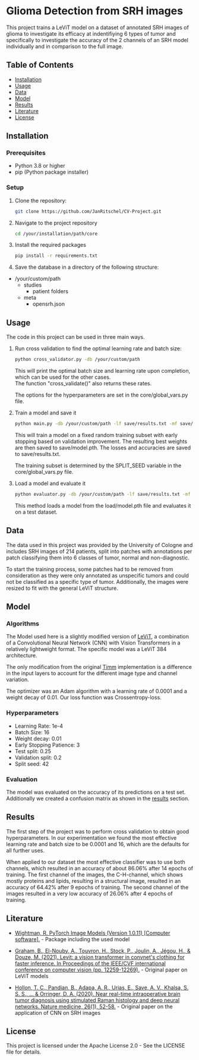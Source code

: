 # Glioma Detection from SRH images

This project trains a LeViT model on a dataset of annotated SRH images of glioma to investigate its efficacy at indentifiying 6 types of tumor and specifically to investigate the accuracy of the 2 channels of an SRH model individually and in comparison to the full image.

## Table of Contents

- [Installation](#installation)
- [Usage](#usage)
- [Data](#data)
- [Model](#model)
- [Results](#results)
- [Literature](#literature)
- [License](#license)

## Installation

### Prerequisites

- Python 3.8 or higher
- pip (Python package installer)

### Setup

1. Clone the repository:

   ```bash
   git clone https://github.com/JanRitschel/CV-Project.git
    ```

2. Navigate to the project repository

    ```bash
    cd /your/installation/path/core
    ```

3. Install the required packages

    ```bash
    pip install -r requirements.txt
    ```

4. Save the database in a directory of the following structure:

- /your/custom/path
  - studies
    - patient folders
  - meta
    - opensrh.json

## Usage

The code in this project can be used in three main ways.

1. Run cross validation to find the optimal learning rate and batch size:

    ```bash
    python cross_validator.py -db /your/custom/path
    ```

    This will print the optimal batch size and learning rate upon completion, which can be used for the other cases. </br>
    The function "cross_validate()" also returns these rates.

    The options for the hyperparameters are set in the core/global_vars.py file.

2. Train a model and save it

    ```bash
    python main.py -db /your/custom/path -lf save/results.txt -mf save/model.pth -lr learning_rate -bs batch_size
    ```

    This will train a model on a fixed random training subset with early stopping based on validation improvement.
    The resulting best weights are then saved to save/model.pth.
    The losses and accuracies are saved to save/results.txt.

    The training subset is determined by the SPLIT_SEED variable in the core/global_vars.py file.

3. Load a model and evaluate it

    ```bash
    python evaluator.py -db /your/custom/path -lf save/results.txt -mf load/model.pth
    ```

    This method loads a model from the load/model.pth file and evaluates it on a test dataset.

## Data

The data used in this project was provided by the University of Cologne and includes SRH images of 214 patients, split into patches with annotations per patch classifying them into 6 classes of tumor, normal and non-diagnostic.

To start the training process, some patches had to be removed from consideration as they were only annotated as unspecific tumors and could not be classified as a specific type of tumor.
Additionally, the images were resized to fit with the general LeViT structure.

## Model

### Algorithms

The Model used here is a slightly modified version of [LeViT][levit_link], a combination of a Convolutional Neural Network (CNN) with Vision Transformers in a relatively lightweight format.
The specific model was a LeViT 384 architecture.

The only modification from the original [Timm][timm_link] implementation is a difference in the input layers to account for the different image type and channel variation.

The optimizer was an Adam algorithm with a learning rate of 0.0001 and a weight decay of 0.01.
Our loss function was Crossentropy-loss.

### Hyperparameters

- Learning Rate: 1e-4
- Batch Size: 16
- Weight decay: 0.01
- Early Stopping Patience: 3
- Test split: 0.25
- Validation split: 0.2
- Split seed: 42

### Evaluation

The model was evaluated on the accuracy of its predictions on a test set.
Additionally we created a confusion matrix as shown in the [results](#results) section.

## Results

The first step of the project was to perform cross validation to obtain good hyperparameters.
In our experimentation we found the most effective learning rate and batch size to be 0.0001 and 16, which are the defaults for all further uses.

When applied to our dataset the most effective classifier was to use both channels, which resulted in an accuracy of about 86.06% after 14 epochs of training.
The first channel of the images, the C-H-channel, which shows mostly proteins and lipids, resulting in a structural image, resulted in an accuracy of 64.42% after 9 epochs of training.
The second channel of the images resulted in a very low accuracy of 26.06% after 4 epochs of training.

## Literature

[timm_link]: https://doi.org/10.5281/zenodo.4414861
[levit_link]: https://openaccess.thecvf.com/content/ICCV2021/html/Graham_LeViT_A_Vision_Transformer_in_ConvNets_Clothing_for_Faster_Inference_ICCV_2021_paper.html
[main_paper_link]: https://www.nature.com/articles/s41591-019-0715-9

- [Wightman, R. PyTorch Image Models (Version 1.0.11) [Computer software].][timm_link] - Package including the used model

- [Graham, B., El-Nouby, A., Touvron, H., Stock, P., Joulin, A., Jégou, H., & Douze, M. (2021). Levit: a vision transformer in convnet's clothing for faster inference. In Proceedings of the IEEE/CVF international conference on computer vision (pp. 12259-12269).][levit_link] - Original paper on LeViT models

- [Hollon, T. C., Pandian, B., Adapa, A. R., Urias, E., Save, A. V., Khalsa, S. S. S., ... & Orringer, D. A. (2020). Near real-time intraoperative brain tumor diagnosis using stimulated Raman histology and deep neural networks. Nature medicine, 26(1), 52-58.][main_paper_link] - Original paper on the application of CNN on SRH images

## License

This project is licensed under the Apache License 2.0 - See the LICENSE file for details.
